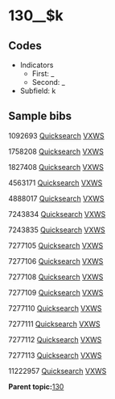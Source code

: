# 130\_\_$k

## Codes

-   Indicators
    -   First: \_
    -   Second: \_
-   Subfield: k

## Sample bibs

1092693 [Quicksearch](https://search.library.yale.edu/catalog/1092693) [VXWS](http://prodorbis.library.yale.edu:7014/vxws/GetHoldingsService?bibId=1092693)

1758208 [Quicksearch](https://search.library.yale.edu/catalog/1758208) [VXWS](http://prodorbis.library.yale.edu:7014/vxws/GetHoldingsService?bibId=1758208)

1827408 [Quicksearch](https://search.library.yale.edu/catalog/1827408) [VXWS](http://prodorbis.library.yale.edu:7014/vxws/GetHoldingsService?bibId=1827408)

4563171 [Quicksearch](https://search.library.yale.edu/catalog/4563171) [VXWS](http://prodorbis.library.yale.edu:7014/vxws/GetHoldingsService?bibId=4563171)

4888017 [Quicksearch](https://search.library.yale.edu/catalog/4888017) [VXWS](http://prodorbis.library.yale.edu:7014/vxws/GetHoldingsService?bibId=4888017)

7243834 [Quicksearch](https://search.library.yale.edu/catalog/7243834) [VXWS](http://prodorbis.library.yale.edu:7014/vxws/GetHoldingsService?bibId=7243834)

7243835 [Quicksearch](https://search.library.yale.edu/catalog/7243835) [VXWS](http://prodorbis.library.yale.edu:7014/vxws/GetHoldingsService?bibId=7243835)

7277105 [Quicksearch](https://search.library.yale.edu/catalog/7277105) [VXWS](http://prodorbis.library.yale.edu:7014/vxws/GetHoldingsService?bibId=7277105)

7277106 [Quicksearch](https://search.library.yale.edu/catalog/7277106) [VXWS](http://prodorbis.library.yale.edu:7014/vxws/GetHoldingsService?bibId=7277106)

7277108 [Quicksearch](https://search.library.yale.edu/catalog/7277108) [VXWS](http://prodorbis.library.yale.edu:7014/vxws/GetHoldingsService?bibId=7277108)

7277109 [Quicksearch](https://search.library.yale.edu/catalog/7277109) [VXWS](http://prodorbis.library.yale.edu:7014/vxws/GetHoldingsService?bibId=7277109)

7277110 [Quicksearch](https://search.library.yale.edu/catalog/7277110) [VXWS](http://prodorbis.library.yale.edu:7014/vxws/GetHoldingsService?bibId=7277110)

7277111 [Quicksearch](https://search.library.yale.edu/catalog/7277111) [VXWS](http://prodorbis.library.yale.edu:7014/vxws/GetHoldingsService?bibId=7277111)

7277112 [Quicksearch](https://search.library.yale.edu/catalog/7277112) [VXWS](http://prodorbis.library.yale.edu:7014/vxws/GetHoldingsService?bibId=7277112)

7277113 [Quicksearch](https://search.library.yale.edu/catalog/7277113) [VXWS](http://prodorbis.library.yale.edu:7014/vxws/GetHoldingsService?bibId=7277113)

11222957 [Quicksearch](https://search.library.yale.edu/catalog/11222957) [VXWS](http://prodorbis.library.yale.edu:7014/vxws/GetHoldingsService?bibId=11222957)

**Parent topic:**[130](../../tags/130/130.md)

